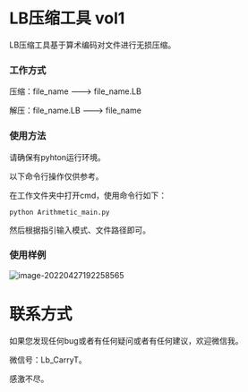 # LB压缩工具 vol1

LB压缩工具基于算术编码对文件进行无损压缩。

### 工作方式

压缩：file_name ---> file_name.LB

解压：file_name.LB ---> file_name

### 使用方法

请确保有pyhton运行环境。

以下命令行操作仅供参考。

在工作文件夹中打开cmd，使用命令行如下：

```
python Arithmetic_main.py
```

然后根据指引输入模式、文件路径即可。

### 使用样例

![image-20220427192258565](C:\Users\萝卜CarryT.DESKTOP-2OP4C3A.000\AppData\Roaming\Typora\typora-user-images\image-20220427192258565.png)

# 联系方式

如果您发现任何bug或者有任何疑问或者有任何建议，欢迎微信我。

微信号：Lb_CarryT。

感激不尽。